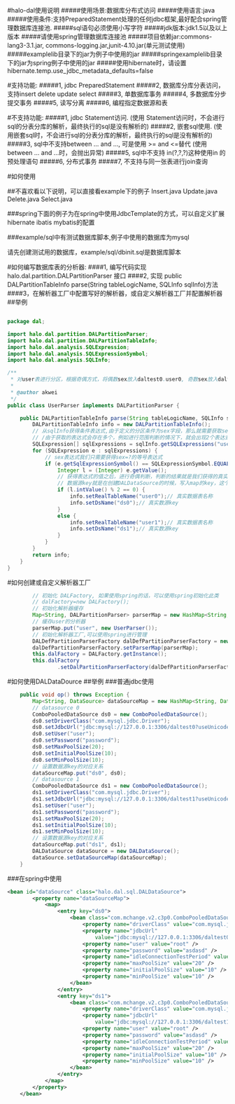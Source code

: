 #halo-dal使用说明
#####使用场景:数据库分布式访问
#####使用语言:java
#####使用条件:支持PreparedStatement处理的任何jdbc框架,最好配合spring管理数据库连接池.
#####sql语句必须使用小写字符
#####jdk版本:jdk1.5以及以上版本
#####请使用spring管理数据库连接池
#####项目依赖jar:commons-lang3-3.1.jar, commons-logging.jar,junit-4.10.jar(单元测试使用)
#####examplelib目录下的jar为例子中使用的jar
#####springexamplelib目录下的jar为spring例子中使用的jar
#####使用hibernate时，请设置 hibernate.temp.use_jdbc_metadata_defaults=false

#支持功能:
#####1, jdbc PreparedStatement
#####2, 数据库分库分表访问，支持insert delete update select
#####3, 单数据库事务
#####4, 多数据库分步提交事务
#####5, 读写分离
#####6, 编程指定数据源和表

#不支持功能:
#####1, jdbc Statement访问. (使用 Statement访问时，不会进行sql的分表分库的解析，最终执行的sql是没有解析的)
#####2, 嵌套sql使用. (使用嵌套sql时，不会进行sql的分表分库的解析，最终执行的sql是没有解析的)
#####3, sql中不支持between ... and ..., 可是使用 >= and <=替代 (使用 between ... and ...时，会抛出异常)
#####5, sql中不支持 in(?,?,?)这种使用in 的预处理语句
#####6, 分布式事务
#####7, 不支持与同一张表进行join查询

#如何使用

##不喜欢看以下说明，可以直接看example下的例子 
Insert.java Update.java Delete.java Select.java

###spring下面的例子为在spring中使用JdbcTemplate的方式，可以自定义扩展hibernate ibatis mybatis的配置

###example/sql中有测试数据库脚本,例子中使用的数据库为mysql

请先创建测试用的数据库，example/sql/dbinit.sql是数据库脚本

#如何编写数据库表的分析器:
####1, 编写代码实现 halo.dal.partition.DALPartitionParser 接口
####2, 实现 public DALPartitionTableInfo parse(String tableLogicName, SQLInfo sqlInfo)方法
####3，在解析器工厂中配置写好的解析器，或自定义解析器工厂并配置解析器
##举例

````java

package dal;

import halo.dal.partition.DALPartitionParser;
import halo.dal.partition.DALPartitionTableInfo;
import halo.dal.analysis.SQLExpression;
import halo.dal.analysis.SQLExpressionSymbol;
import halo.dal.analysis.SQLInfo;

/**
 * 对user表进行分区，根据奇偶方式，将偶数sex放入daltest0.user0, 奇数sex放入daltest1.user1
 * 
 * @author akwei
 */
public class UserParser implements DALPartitionParser {

    public DALPartitionTableInfo parse(String tableLogicName, SQLInfo sqlInfo) {
        DALPartitionTableInfo info = new DALPartitionTableInfo();
        // 从sqlInfo获得条件表达式,由于定义的分区条件为sex字段，那么就需要获取sex字段的表达式
        // /由于获取的表达式会存在多个，例如进行范围判断的情况下，就会出现2个表达式，因此会返回一个数组
        SQLExpression[] sqlExpressions = sqlInfo.getSQLExpressions("user.sex");
        for (SQLExpression e : sqlExpressions) {
            // sex表达式我们只需要获得sex=?的等号表达式
            if (e.getSqlExpressionSymbol() == SQLExpressionSymbol.EQUAL) {
                Integer l = (Integer) e.getValue();
                // 获得表达式的值之后，进行奇偶判断，判断的结果就是我们获得的真实数据源key与表名称
                // 数据源key就是在创建DALDataSource的时候，写入map的key，这个key与真实的DataSource一一对应
                if (l.intValue() % 2 == 0) {
                    info.setRealTableName("user0");// 真实数据表名称
                    info.setDsName("ds0");// 真实数源key
                }
                else {
                    info.setRealTableName("user1");// 真实数据表名称
                    info.setDsName("ds1");// 真实数源key
                }
            }
        }
        return info;
    }
}

````
#如何创建或自定义解析器工厂
````java
        // 初始化 DALFactory, 如果使用spring的话，可以使用spring初始化此类
        // dalFactory=new DALFactory();
        // 初始化解析器缓存
        Map<String, DALPartitionParser> parserMap = new HashMap<String, DALPartitionParser>();
        // 缓存user的分析器
        parserMap.put("user", new UserParser());
        // 初始化解析器工厂,可以使用spring进行管理
        DALDefPartitionParserFactory dalDefPartitionParserFactory = new DALDefPartitionParserFactory();
        dalDefPartitionParserFactory.setParserMap(parserMap);
        this.dalFactory = DALFactory.getInstance();
        this.dalFactory
                .setDalPartitionParserFactory(dalDefPartitionParserFactory);
````

#如何使用DALDataDource
##举例
###普通jdbc使用
````java
    public void op() throws Exception {
        Map<String, DataSource> dataSourceMap = new HashMap<String, DataSource>();
        // datasource 0
        ComboPooledDataSource ds0 = new ComboPooledDataSource();
        ds0.setDriverClass("com.mysql.jdbc.Driver");
        ds0.setJdbcUrl("jdbc:mysql://127.0.0.1:3306/daltest0?useUnicode=true&characterEncoding=UTF-8");
        ds0.setUser("user");
        ds0.setPassword("password");
        ds0.setMaxPoolSize(20);
        ds0.setInitialPoolSize(10);
        ds0.setMinPoolSize(10);
        // 设置数据源key的对应关系
        dataSourceMap.put("ds0", ds0);
        // datasource 1
        ComboPooledDataSource ds1 = new ComboPooledDataSource();
        ds1.setDriverClass("com.mysql.jdbc.Driver");
        ds1.setJdbcUrl("jdbc:mysql://127.0.0.1:3306/daltest1?useUnicode=true&characterEncoding=UTF-8");
        ds1.setUser("user");
        ds1.setPassword("password");
        ds1.setMaxPoolSize(20);
        ds1.setInitialPoolSize(10);
        ds1.setMinPoolSize(10);
        // 设置数据源key的对应关系
        dataSourceMap.put("ds1", ds1);
        DALDataSource dataSource = new DALDataSource();
        dataSource.setDataSourceMap(dataSourceMap);
    }
````
###在spring中使用
````xml
<bean id="dataSource" class="halo.dal.sql.DALDataSource">
        <property name="dataSourceMap">
            <map>
                <entry key="ds0">
                    <bean class="com.mchange.v2.c3p0.ComboPooledDataSource">
                        <property name="driverClass" value="com.mysql.jdbc.Driver" />
                        <property name="jdbcUrl"
                            value="jdbc:mysql://127.0.0.1:3306/daltest0?useUnicode=true&amp;characterEncoding=UTF-8" />
                        <property name="user" value="root" />
                        <property name="password" value="asdasd" />
                        <property name="idleConnectionTestPeriod" value="60" />
                        <property name="maxPoolSize" value="20" />
                        <property name="initialPoolSize" value="10" />
                        <property name="minPoolSize" value="10" />
                    </bean>
                </entry>
                <entry key="ds1">
                    <bean class="com.mchange.v2.c3p0.ComboPooledDataSource">
                        <property name="driverClass" value="com.mysql.jdbc.Driver" />
                        <property name="jdbcUrl"
                            value="jdbc:mysql://127.0.0.1:3306/daltest1?useUnicode=true&amp;characterEncoding=UTF-8" />
                        <property name="user" value="root" />
                        <property name="password" value="asdasd" />
                        <property name="idleConnectionTestPeriod" value="60" />
                        <property name="maxPoolSize" value="20" />
                        <property name="initialPoolSize" value="10" />
                        <property name="minPoolSize" value="10" />
                    </bean>
                </entry>
            </map>
        </property>
    </bean>
````

